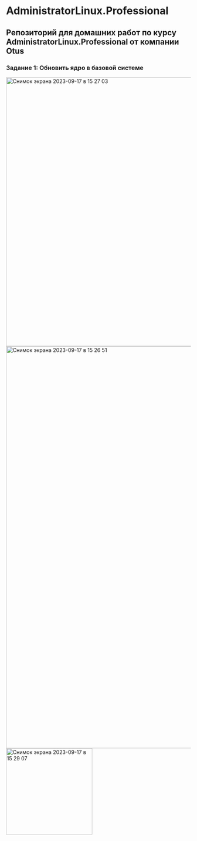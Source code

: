 # AdministratorLinux.Professional
## Репозиторий для домашних работ по курсу AdministratorLinux.Professional от компании Otus
### Задание 1: Обновить ядро в базовой системе
<img width="731" alt="Снимок экрана 2023-09-17 в 15 27 03" src="https://github.com/Egor-Ozhmegoff/AdministratorLinux.Professional/assets/71369321/7d4e165d-dec9-486a-a18b-7dcb66f82a71">
<img width="1093" alt="Снимок экрана 2023-09-17 в 15 26 51" src="https://github.com/Egor-Ozhmegoff/AdministratorLinux.Professional/assets/71369321/f81ecc7e-d015-4723-b416-b679122a4026">
<img width="235" alt="Снимок экрана 2023-09-17 в 15 29 07" src="https://github.com/Egor-Ozhmegoff/AdministratorLinux.Professional/assets/71369321/6cecd043-28e1-4e47-880b-d5e8c5c94188">
